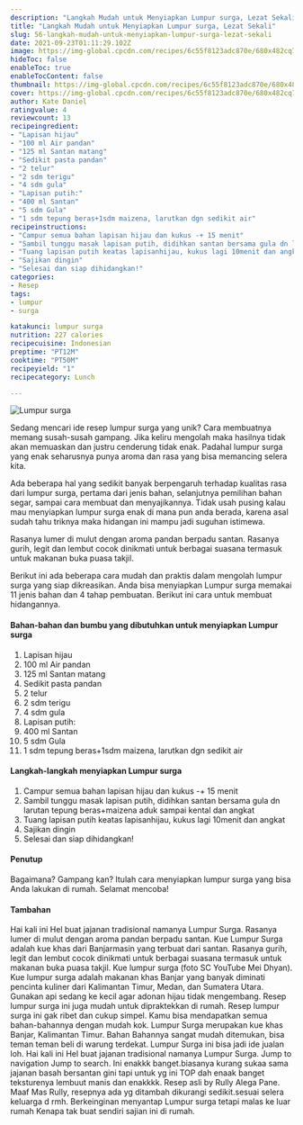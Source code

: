 ```yaml
---
description: "Langkah Mudah untuk Menyiapkan Lumpur surga, Lezat Sekali"
title: "Langkah Mudah untuk Menyiapkan Lumpur surga, Lezat Sekali"
slug: 56-langkah-mudah-untuk-menyiapkan-lumpur-surga-lezat-sekali
date: 2021-09-23T01:11:29.102Z
image: https://img-global.cpcdn.com/recipes/6c55f8123adc870e/680x482cq70/lumpur-surga-foto-resep-utama.jpg
hideToc: false
enableToc: true
enableTocContent: false
thumbnail: https://img-global.cpcdn.com/recipes/6c55f8123adc870e/680x482cq70/lumpur-surga-foto-resep-utama.jpg
cover: https://img-global.cpcdn.com/recipes/6c55f8123adc870e/680x482cq70/lumpur-surga-foto-resep-utama.jpg
author: Kate Daniel
ratingvalue: 4
reviewcount: 13
recipeingredient:
- "Lapisan hijau"
- "100 ml Air pandan"
- "125 ml Santan matang"
- "Sedikit pasta pandan"
- "2 telur"
- "2 sdm terigu"
- "4 sdm gula"
- "Lapisan putih:"
- "400 ml Santan"
- "5 sdm Gula"
- "1 sdm tepung beras+1sdm maizena, larutkan dgn sedikit air"
recipeinstructions:
- "Campur semua bahan lapisan hijau dan kukus -+ 15 menit"
- "Sambil tunggu masak lapisan putih, didihkan santan bersama gula dn larutan tepung beras+maizena aduk sampai kental dan angkat"
- "Tuang lapisan putih keatas lapisanhijau, kukus lagi 10menit dan angkat"
- "Sajikan dingin"
- "Selesai dan siap dihidangkan!"
categories:
- Resep
tags:
- lumpur
- surga

katakunci: lumpur surga 
nutrition: 227 calories
recipecuisine: Indonesian
preptime: "PT12M"
cooktime: "PT50M"
recipeyield: "1"
recipecategory: Lunch

---
```



![Lumpur surga](https://img-global.cpcdn.com/recipes/6c55f8123adc870e/680x482cq70/lumpur-surga-foto-resep-utama.jpg)

Sedang mencari ide resep lumpur surga yang unik? Cara membuatnya memang susah-susah gampang. Jika keliru mengolah maka hasilnya tidak akan memuaskan dan justru cenderung tidak enak. Padahal lumpur surga yang enak seharusnya punya aroma dan rasa yang bisa memancing selera kita.

Ada beberapa hal yang sedikit banyak berpengaruh terhadap kualitas rasa dari lumpur surga, pertama dari jenis bahan, selanjutnya pemilihan bahan segar, sampai cara membuat dan menyajikannya. Tidak usah pusing kalau mau menyiapkan lumpur surga enak di mana pun anda berada, karena asal sudah tahu triknya maka hidangan ini mampu jadi suguhan istimewa.

Rasanya lumer di mulut dengan aroma pandan berpadu santan. Rasanya gurih, legit dan lembut cocok dinikmati untuk berbagai suasana termasuk untuk makanan buka puasa takjil. 

Berikut ini ada beberapa cara mudah dan praktis dalam mengolah lumpur surga yang siap dikreasikan. Anda bisa menyiapkan Lumpur surga memakai 11 jenis bahan dan 4 tahap pembuatan. Berikut ini cara untuk membuat hidangannya.

<!--inarticleads1-->

#### Bahan-bahan dan bumbu yang dibutuhkan untuk menyiapkan Lumpur surga

1. Lapisan hijau
1. 100 ml Air pandan
1. 125 ml Santan matang
1. Sedikit pasta pandan
1. 2 telur
1. 2 sdm terigu
1. 4 sdm gula
1. Lapisan putih:
1. 400 ml Santan
1. 5 sdm Gula
1. 1 sdm tepung beras+1sdm maizena, larutkan dgn sedikit air

<!--inarticleads2-->

#### Langkah-langkah menyiapkan Lumpur surga

1. Campur semua bahan lapisan hijau dan kukus -+ 15 menit
1. Sambil tunggu masak lapisan putih, didihkan santan bersama gula dn larutan tepung beras+maizena aduk sampai kental dan angkat
1. Tuang lapisan putih keatas lapisanhijau, kukus lagi 10menit dan angkat
1. Sajikan dingin
1. Selesai dan siap dihidangkan!

#### Penutup

Bagaimana? Gampang kan? Itulah cara menyiapkan lumpur surga yang bisa Anda lakukan di rumah. Selamat mencoba!

#### Tambahan

Hai kali ini Hel buat jajanan tradisional namanya Lumpur Surga. Rasanya lumer di mulut dengan aroma pandan berpadu santan. Kue Lumpur Surga adalah kue khas dari Banjarmasin yang terbuat dari santan. Rasanya gurih, legit dan lembut cocok dinikmati untuk berbagai suasana termasuk untuk makanan buka puasa takjil. Kue lumpur surga (foto SC YouTube Mei Dhyan). Kue lumpur surga adalah makanan khas Banjar yang banyak diminati pencinta kuliner dari Kalimantan Timur, Medan, dan Sumatera Utara. Gunakan api sedang ke kecil agar adonan hijau tidak mengembang. Resep lumpur surga ini juga mudah untuk dipraktekkan di rumah. Resep lumpur surga ini gak ribet dan cukup simpel. Kamu bisa mendapatkan semua bahan-bahannya dengan mudah kok. Lumpur Surga merupakan kue khas Banjar, Kalimantan Timur. Bahan Bahannya sangat mudah ditemukan, bisa teman teman beli di warung terdekat. Lumpur Surga ini bisa jadi ide jualan loh. Hai kali ini Hel buat jajanan tradisional namanya Lumpur Surga. Jump to navigation Jump to search. Ini enakkk banget.biasanya kurang sukaa sama jajanan basah bersantan gini tapi untuk yg ini TOP dah enaak banget teksturenya lembuut manis dan enakkkk. Resep asli by Rully Alega Pane. Maaf Mas Rully, resepnya ada yg ditambah dikurangi sedikit.sesuai selera keluarga d rmh. Berkeinginan menyantap Lumpur surga tetapi malas ke luar rumah Kenapa tak buat sendiri sajian ini di rumah. 

